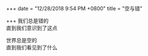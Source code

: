 +++
date = "12/28/2018 9:54 PM +0800"
title = "空与错"

+++
我们总是错的  
直到我们意识到了这点  
  
世界总是空的  
直到我们看见到了什么  